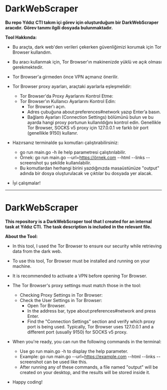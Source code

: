 # DarkWebScraper
**Bu repo Yıldız CTI takım içi görev için oluşturduğum bir DarkWebScraper aracıdır.**
**Görev tanımı ilgili dosyada bulunmaktadır.**

__Tool Hakkında:__

- Bu araçta, dark web'den verileri çekerken güvenliğimizi korumak için Tor Browser kullandım.

- Bu aracı kullanmak için, Tor Browser'ın makinenizde yüklü ve açık olması gerekmektedir.

- Tor Browser'a girmeden önce VPN açmanız önerilir.

- Tor Browser proxy ayarları, araçtaki ayarlarla eşleşmelidir: 

  * Tor Browser'da Proxy Ayarlarını Kontrol Etme:
  * Tor Browser'ın Kullanıcı Ayarlarını Kontrol Edin:
    * Tor Browser'ı açın.
    * Adres çubuğuna about:preferences#network yazıp Enter’a basın.
    * Bağlantı Ayarları (Connection Settings) bölümünü bulun ve bu ayarda hangi proxy portunun kullanıldığını kontrol edin. Genellikle Tor Browser, SOCKS v5 proxy için 127.0.0.1 ve 
  farklı bir port (genellikle 9150) kullanır.

- Hazırsanız terminalde şu komutları çalıştırabilirsiniz:

  * go run main.go -h ile help parametresi çalıştırılabilir.
  * Örnek: go run main.go --url=https://örnek.com --html --links --screenshot şu şekilde kullanılabilir.
  * Bu komutlardan herhangi birini yazdığınızda masaüstünüze "output" adında bir dosya oluşturulacak ve çıktılar bu dosyada yer alacak.
- İyi çalışmalar!

-------------------------------------------------------------------------------------------------------------------------------------------------------------------------------------

# DarkWebScraper
**This repository is a DarkWebScraper tool that I created for an internal task at Yıldız CTI.** 
**The task description is included in the relevant file.**

__About the Tool:__

- In this tool, I used the Tor Browser to ensure our security while retrieving data from the dark web.

- To use this tool, Tor Browser must be installed and running on your machine.

- It is recommended to activate a VPN before opening Tor Browser.

- The Tor Browser's proxy settings must match those in the tool:

  * Checking Proxy Settings in Tor Browser:
  * Check the User Settings in Tor Browser:
    * Open Tor Browser.
    * In the address bar, type about:preferences#network and press Enter.
    * Find the "Connection Settings" section and verify which proxy port is being used. Typically, Tor Browser uses 127.0.0.1 and a different port (usually 9150) for SOCKS v5 proxy.

- When you're ready, you can run the following commands in the terminal:

  * Use go run main.go -h to display the help parameter.
  * Example: go run main.go --url=https://example.com --html --links --screenshot can be used like this.
  * After running any of these commands, a file named "output" will be created on your desktop, and the results will be stored inside it.

- Happy coding!

